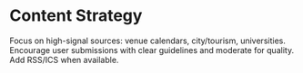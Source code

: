 # Content Strategy

Focus on high-signal sources: venue calendars, city/tourism, universities. Encourage user submissions with clear guidelines and moderate for quality. Add RSS/ICS when available.
